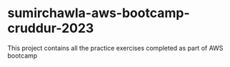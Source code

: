 # sumirchawla-aws-bootcamp-cruddur-2023
This project contains all the practice exercises completed as part of AWS bootcamp